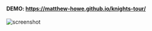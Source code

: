 
#### DEMO: https://matthew-howe.github.io/knights-tour/

![screenshot](https://i.gyazo.com/98c870de5367ad4d13dd222cc1e2f317.png)
